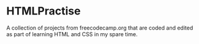 # HTMLPractise
 A collection of projects from freecodecamp.org that are coded and edited as part of learning HTML and CSS in my spare time.